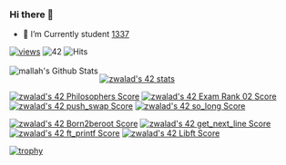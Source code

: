 ### Hi there 👋

- 🌱 I’m Currently student <a href="https://1337.ma/en">1337</a>

[![views](https://komarev.com/ghpvc/?username=LILZ4CK&label=Profile%20views&color=fe75a9&style=flat)](https://github.com/LILZ4CK/)
![42](https://badgen.net/badge/Born2Code/zwalad/green?cache=86400&icon=https://meta.intra.42.fr/assets/42_logo-7dfc9110a5319a308863b96bda33cea995046d1731cebb735e41b16255106c12.svg) 
![Hits](https://hits.seeyoufarm.com/api/count/incr/badge.svg?url=https%3A%2F%2Fgithub.com%2Fvisionmedia)
<br />
<br />
<img align="left" alt="mallah's Github Stats" src="https://github-readme-stats.vercel.app/api?username=LILZ4CK&show_icons=true&hide_border=true" />


[![zwalad's 42 stats](https://badge42.vercel.app/api/v2/cl26ni8xv000609jowu6cqvbj/stats?cursusId=21&coalitionId=80)](https://github.com/JaeSeoKim/badge42)

[![zwalad's 42 Philosophers Score](https://badge42.vercel.app/api/v2/cl26ni8xv000609jowu6cqvbj/project/2596528)](https://github.com/JaeSeoKim/badge42)
[![zwalad's 42 Exam Rank 02 Score](https://badge42.vercel.app/api/v2/cl26ni8xv000609jowu6cqvbj/project/2442931)](https://github.com/JaeSeoKim/badge42)
[![zwalad's 42 push_swap Score](https://badge42.vercel.app/api/v2/cl26ni8xv000609jowu6cqvbj/project/2513139)](https://github.com/JaeSeoKim/badge42)
[![zwalad's 42 so_long Score](https://badge42.vercel.app/api/v2/cl26ni8xv000609jowu6cqvbj/project/2445105)](https://github.com/JaeSeoKim/badge42)

[![zwalad's 42 Born2beroot Score](https://badge42.vercel.app/api/v2/cl26ni8xv000609jowu6cqvbj/project/2432709)](https://github.com/JaeSeoKim/badge42)
[![zwalad's 42 get_next_line Score](https://badge42.vercel.app/api/v2/cl26ni8xv000609jowu6cqvbj/project/2428151)](https://github.com/JaeSeoKim/badge42)
[![zwalad's 42 ft_printf Score](https://badge42.vercel.app/api/v2/cl26ni8xv000609jowu6cqvbj/project/2423458)](https://github.com/JaeSeoKim/badge42)
[![zwalad's 42 Libft Score](https://badge42.vercel.app/api/v2/cl26ni8xv000609jowu6cqvbj/project/2395283)](https://github.com/JaeSeoKim/badge42)

[![trophy](https://github-profile-trophy.vercel.app/?username=LiLZ4CK&theme=onedark)](https://github.com/ryo-ma/github-profile-trophy)

